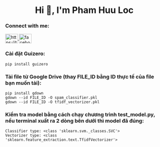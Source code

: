 <h1 align="center">Hi 👋, I'm Pham Huu Loc</h1>
<h3 align="left">Connect with me:</h3>
<p align="left">
    <a href="https://x.com/phloc2192003" target="blank">
        <img align="center" src="https://raw.githubusercontent.com/rahuldkjain/github-profile-readme-generator/master/src/images/icons/Social/twitter.svg" alt="https://twitter.com/phloc2192003" height="30" width="40" />
    </a>
    <a href="https://facebook.com/phloc2193" target="blank">
        <img align="center" src="https://raw.githubusercontent.com/rahuldkjain/github-profile-readme-generator/master/src/images/icons/Social/facebook.svg" alt="facebook.com/phloc2193" height="30" width="40" />
    </a>
</p>

### Cài đặt Guizero:

    pip install guizero


### Tải file từ Google Drive (thay FILE_ID bằng ID thực tế của file bạn muốn tải):
    pip install gdown
    gdown --id FILE_ID -O spam_classifier.pkl
    gdown --id FILE_ID -O tfidf_vectorizer.pkl


### Kiểm tra model bằng cách chạy chương trình test_model.py, nếu terminal xuất ra 2 dòng bên dưới thì model đã đúng:
    
    Classifier type: <class 'sklearn.svm._classes.SVC'>
    Vectorizer type: <class 'sklearn.feature_extraction.text.TfidfVectorizer'>
